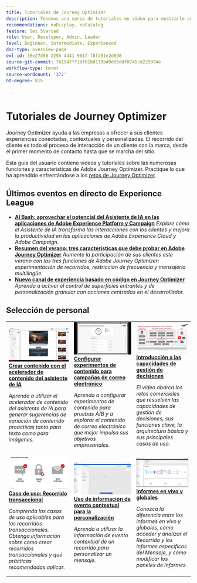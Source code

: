 ```yaml
---
title: Tutoriales de Journey Optimizer
description: Tenemos una serie de tutoriales en vídeo para mostrarle cómo aprovechar las ventajas de Journey Optimizer.
recommendations: noDisplay, noCatalog
feature: Get Started
role: User, Developer, Admin, Leader
level: Beginner, Intermediate, Experienced
doc-type: overview-page
exl-id: 36e27d56-2255-4d41-961f-f8fd01e2d698
source-git-commit: 7b1947ff1df01b8119bd0dd5ddf8745cd229394e
workflow-type: tm+mt
source-wordcount: '372'
ht-degree: 81%

---
```



# Tutoriales de Journey Optimizer

Journey Optimizer ayuda a las empresas a ofrecer a sus clientes experiencias conectadas, contextuales y personalizadas. El recorrido del cliente es todo el proceso de interacción de un cliente con la marca, desde el primer momento de contacto hasta que se marcha del sitio.

Esta guía del usuario contiene vídeos y tutoriales sobre las numerosas funciones y características de Adobe Journey Optimizer. Practique lo que ha aprendido enfrentándose a los [retos de Journey Optimizer](https://experienceleague.adobe.com/es/docs/journey-optimizer-learn/challenges/introduction-and-prerequisites).

<div id="recs-overview-body-1"></div>
<div id="recs-overview-body-2"></div>
<div id="recs-overview-body-3"></div>
<div id="recs-overview-body-4"></div>
<div id="recs-overview-body-5"></div>
<div id="recs-overview-body-6"></div>

<div id="events-section">

## Últimos eventos en directo de Experience League

* **[AI Bash: aprovechar el potencial del Asistente de IA en las aplicaciones de Adobe Experience Platform y Campaign](https://experienceleague.adobe.com/es/docs/events/experience-league-live-recordings/episodes/exl-live-episode-09-26-24)**
  *Explore cómo el Asistente de IA transforma las interacciones con los clientes y mejora la productividad en las aplicaciones de Adobe Experience Cloud y Adobe Campaign.*
* **[Resumen del verano: tres características que debe probar en Adobe Journey Optimizer](https://experienceleague.adobe.com/es/docs/events/experience-league-live-recordings/episodes/exl-live-episode-08-28-24)**
  *Aumente la participación de sus clientes este verano con las tres funciones de Adobe Journey Optimizer: experimentación de recorridos, restricción de frecuencia y mensajería multilingüe.*
* **[Nuevo canal de experiencia basado en código en Journey Optimizer](https://experienceleague.adobe.com/es/docs/events/experience-league-live-recordings/episodes/exl-live-episode-04-24-24)**
  *Aprenda a activar el control de superficies entrantes y de personalización granular con acciones centradas en el desarrollador.*

</div>

<div id="staff-picks-section">

## Selección de personal

<table>
<tr>
    <td>
    <a href="../content-management/ai-assistant-content-accelerator-overview.md">
      <img alt="Creación de contenido mediante el acelerador de contenido del asistente de IA (vídeo)" src="../assets/3434635.jpg"/>
    </a>
    <div>
      <a href="../content-management/ai-assistant-content-accelerator-overview.md">
    <strong>Crear contenido con el acelerador de contenido del asistente de IA</strong>
    </a>
    </div>
    <p>
    <em>Aprenda a utilizar el acelerador de contenido del asistente de IA para generar sugerencias de variación de contenido proactivas tanto para texto como para imágenes.
</em>
    <p>
  </td>
    <td>
    <a href="../experimentation/content-experiments-for-emails.md">
      <img alt="Configuración de experimentos de contenido para campañas de correo electrónico (vídeo)" src="../assets/3419893.jpeg"/>
    </a>
    <div>
      <a href="../experimentation/content-experiments-for-emails.md">
    <strong>Configurar experimentos de contenido para campañas de correo electrónico </strong>
    </a>
    </div>
    <p>
    <em>Aprenda a configurar experimentos de contenido para pruebas A/B y a explorar el contenido de correo electrónico que mejor impulsa sus objetivos empresariales.</em>
    <p>
  </td>
  </td>
    <td>
    <a href="../decision-management/create-decisions.md">
      <img alt="Introducción a las capacidades de gestión de decisiones" src="../assets/326961.jpg"/>
    </a>
    <div>
      <a href="../decision-management/create-decisions.md">
    <strong>Introducción a las capacidades de gestión de decisiones </strong>
    </a>
    </div>
    <p>
    <em>El vídeo abarca los retos comerciales que resuelven las capacidades de gestión de decisiones, sus funciones clave, la arquitectura básica y sus principales casos de uso.

</em>
    <p>
  </td>
</tr>
<tr>
  <td>
    <a href="../create-journeys/use-case-transactional-journey.md">
      <img alt="Caso de uso: Recorrido transaccional " src="../assets/334202.jpeg"/>
    </a>
    <div>
      <a href="../create-journeys/use-case-transactional-journey.md">
    <strong>Caso de uso: Recorrido transaccional </strong>
    </a>
    </div>
    <p>
    <em>Comprenda los casos de uso aplicables para los recorridos transaccionales. Obtenga información sobre cómo crear recorridos transaccionales y qué prácticas recomendadas aplicar.</em>
    <p>
  </td>
    <td>
    <a href="../personalize-content/use-contextual-event-information-for-personalization.md">
      <img alt="Uso de información de evento contextual para la personalización" src="../assets/334165.jpg"/>
    </a>
    <div>
      <a href="../personalize-content/use-contextual-event-information-for-personalization.md">
    <strong>Uso de información de evento contextual para la personalización </strong>
    </a>
    </div>
    <p>
    <em>Aprenda a utilizar la información de evento contextual de un recorrido para personalizar un mensaje.</em>
    <p>
  </td>
  </td>
    <td>
    <a href="../report-and-monitor/live-and-global-reports.md">
      <img alt="Informes en vivo y globales" src="../assets/334108.jpg"/>
    </a>
    <div>
      <a href="../report-and-monitor/live-and-global-reports.md">
    <strong>Informes en vivo y globales </strong>
    </a>
    </div>
    <p>
    <em>Conozca la diferencia entre los informes en vivo y globales, cómo acceder y analizar el Recorrido y los informes específicos del Mensaje, y cómo modificar los paneles de informes.

</em>
    <p>
  </td>
</tr>
</table>
</div>
